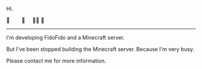 Hi.

🌵&nbsp;&nbsp;&nbsp;&nbsp;&nbsp;&nbsp;&nbsp;&nbsp;🌵&nbsp;&nbsp;&nbsp;&nbsp;&nbsp;🌵🌵  🦖


------------


I'm developing FidoFido and a Minecraft server.

But I've been stopped building the Minecraft server. Because I'm very busy.

Please contact me for more information.
